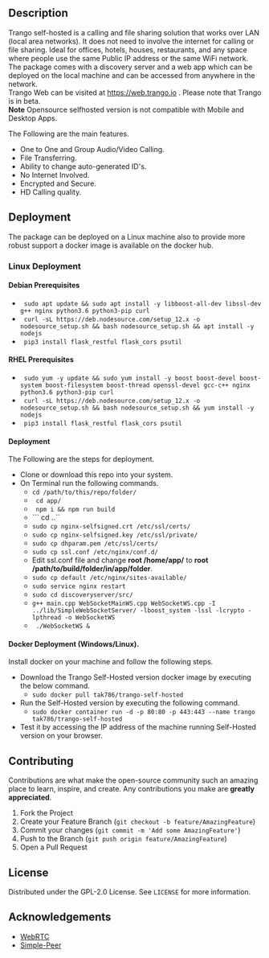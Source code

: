 ## Description
Trango self-hosted is a calling and file sharing solution that works over LAN (local area networks). It does not need to involve the internet for calling or file sharing. Ideal for offices, hotels, houses, restaurants, and any space where people use the same Public IP address or the same WiFi network. The package comes with a discovery server and a web app which can be deployed on the local machine and can be accessed from anywhere in the network.<br />
Trango Web can be visited at https://web.trango.io . Please note that Trango is in beta. <br />
**Note** Opensource selfhosted version is not compatible with Mobile and Desktop Apps.

The Following are the main features.
- One to One and Group Audio/Video Calling.
- File Transferring.
- Ability to change auto-generated ID's.
- No Internet Involved.
- Encrypted and Secure.
- HD Calling quality.

## Deployment
The package can be deployed on a Linux machine also to provide more robust support a docker image is available on the docker hub.
### Linux Deployment
#### Debian Prerequisites
- ``` sudo apt update && sudo apt install -y libboost-all-dev libssl-dev g++ nginx python3.6 python3-pip curl``` <br />
- ``` curl -sL https://deb.nodesource.com/setup_12.x -o nodesource_setup.sh && bash nodesource_setup.sh && apt install -y nodejs``` <br />
- ``` pip3 install flask_restful flask_cors psutil```
#### RHEL Prerequisites
- ``` sudo yum -y update && sudo yum install -y boost boost-devel boost-system boost-filesystem boost-thread openssl-devel gcc-c++ nginx python3.6 python3-pip curl``` <br />
- ``` curl -sL https://deb.nodesource.com/setup_12.x -o nodesource_setup.sh && bash nodesource_setup.sh && yum install -y nodejs``` <br />
- ``` pip3 install flask_restful flask_cors psutil```
#### Deployment
The Following are the steps for deployment.
- Clone or download this repo into your system.
- On Terminal run the following commands.
  - ``` cd /path/to/this/repo/folder/ ```
  - ``` cd app/```
  - ``` npm i && npm run build```
  - ``` cd ..``
  - ``` sudo cp nginx-selfsigned.crt /etc/ssl/certs/ ```
  - ``` sudo cp nginx-selfsigned.key /etc/ssl/private/ ```
  - ``` sudo cp dhparam.pem /etc/ssl/certs/ ```
  - ``` sudo cp ssl.conf /etc/nginx/conf.d/ ```
  - Edit ssl.conf file and change **root /home/app/** to **root /path/to/build/folder/in/app/folder**.
  - ``` sudo cp default /etc/nginx/sites-available/ ```
  - ``` sudo service nginx restart ```
  - ``` sudo cd discoveryserver/src/ ```
  - ``` g++ main.cpp WebSocketMainWS.cpp WebSocketWS.cpp -I ../lib/SimpleWebSocketServer/ -lboost_system -lssl -lcrypto -lpthread -o WebSocketWS ```
  - ``` ./WebSocketWS &```
  
#### Docker Deployment (Windows/Linux).
Install docker on your machine and follow the following steps.
- Download the Trango Self-Hosted version docker image by executing the below command.
  - ```sudo docker pull tak786/trango-self-hosted```
- Run the Self-Hosted version by executing the following command.
  - ```sudo docker container run -d -p 80:80 -p 443:443 --name trango tak786/trango-self-hosted```
- Test it by accessing the IP address of the machine running Self-Hosted version on your browser.

## Contributing

Contributions are what make the open-source community such an amazing place to learn, inspire, and create. Any contributions you make are **greatly appreciated**.

1. Fork the Project
2. Create your Feature Branch (`git checkout -b feature/AmazingFeature`)
3. Commit your changes (`git commit -m 'Add some AmazingFeature'`)
4. Push to the Branch (`git push origin feature/AmazingFeature`)
5. Open a Pull Request

## License

Distributed under the GPL-2.0 License. See `LICENSE` for more information.

## Acknowledgements
* [WebRTC](https://webrtc.org/)
* [Simple-Peer](https://github.com/feross/simple-peer)
